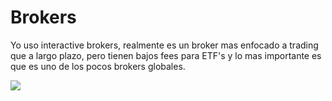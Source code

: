 # Brokers

Yo uso interactive brokers, realmente es un broker mas enfocado a trading que a largo plazo, pero tienen bajos fees para ETF's  y lo mas importante es que es uno de los pocos brokers globales.


<img src="https://m.foolcdn.com/media/affiliates/brokerage-art/Interactive_Brokers_Logo_XJfNBFE_ec73Adi.png" class="bg-white h-20rem" />
